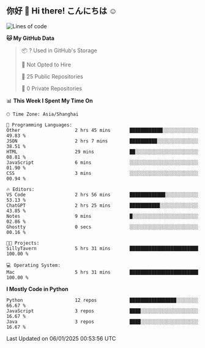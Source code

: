 ## 你好 👋 Hi there! こんにちは ☺️

<!--START_SECTION:waka-->
![Lines of code](https://img.shields.io/badge/From%20Hello%20World%20I%27ve%20Written-12.4%20thousand%20lines%20of%20code-blue)

**🐱 My GitHub Data** 

> 📦 ? Used in GitHub's Storage 
 > 
> 🚫 Not Opted to Hire
 > 
> 📜 25 Public Repositories 
 > 
> 🔑 0 Private Repositories 
 > 
📊 **This Week I Spent My Time On** 

```text
🕑︎ Time Zone: Asia/Shanghai

💬 Programming Languages: 
Other                    2 hrs 45 mins       ████████████░░░░░░░░░░░░░   49.83 % 
JSON                     2 hrs 7 mins        ██████████░░░░░░░░░░░░░░░   38.51 % 
HTML                     29 mins             ██░░░░░░░░░░░░░░░░░░░░░░░   08.81 % 
JavaScript               6 mins              ░░░░░░░░░░░░░░░░░░░░░░░░░   01.90 % 
CSS                      3 mins              ░░░░░░░░░░░░░░░░░░░░░░░░░   00.94 % 

🔥 Editors: 
VS Code                  2 hrs 56 mins       █████████████░░░░░░░░░░░░   53.13 % 
ChatGPT                  2 hrs 25 mins       ███████████░░░░░░░░░░░░░░   43.85 % 
Notes                    9 mins              █░░░░░░░░░░░░░░░░░░░░░░░░   02.86 % 
Ghostty                  0 secs              ░░░░░░░░░░░░░░░░░░░░░░░░░   00.16 % 

🐱‍💻 Projects: 
SillyTavern              5 hrs 31 mins       █████████████████████████   100.00 % 

💻 Operating System: 
Mac                      5 hrs 31 mins       █████████████████████████   100.00 % 
```

**I Mostly Code in Python** 

```text
Python                   12 repos            █████████████████░░░░░░░░   66.67 % 
JavaScript               3 repos             ████░░░░░░░░░░░░░░░░░░░░░   16.67 % 
Java                     3 repos             ████░░░░░░░░░░░░░░░░░░░░░   16.67 % 
```




 Last Updated on 06/01/2025 00:53:56 UTC
<!--END_SECTION:waka-->